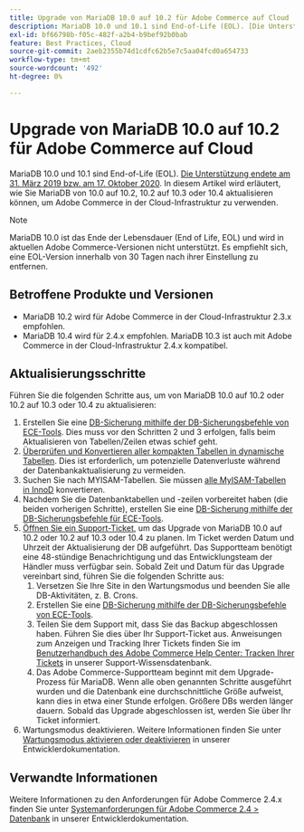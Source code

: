 ```yaml
---
title: Upgrade von MariaDB 10.0 auf 10.2 für Adobe Commerce auf Cloud
description: MariaDB 10.0 und 10.1 sind End-of-Life (EOL). [Die Unterstützung endete am 31. März 2019 bzw. am 17. Oktober 2020](https://endoflife.date/mariadb). In diesem Artikel wird erläutert, wie Sie MariaDB von 10.0 auf 10.2, 10.2 auf 10.3 oder 10.4 aktualisieren können, um Adobe Commerce in der Cloud-Infrastruktur zu verwenden.
exl-id: bf66798b-f05c-482f-a2b4-b9bef92b0bab
feature: Best Practices, Cloud
source-git-commit: 2aeb2355b74d1cdfc62b5e7c5aa04fcd0a654733
workflow-type: tm+mt
source-wordcount: '492'
ht-degree: 0%

---
```


# Upgrade von MariaDB 10.0 auf 10.2 für Adobe Commerce auf Cloud

MariaDB 10.0 und 10.1 sind End-of-Life (EOL). [Die Unterstützung endete am 31. März 2019 bzw. am 17. Oktober 2020](https://endoflife.date/mariadb). In diesem Artikel wird erläutert, wie Sie MariaDB von 10.0 auf 10.2, 10.2 auf 10.3 oder 10.4 aktualisieren können, um Adobe Commerce in der Cloud-Infrastruktur zu verwenden.

>[!NOTE]
>
>MariaDB 10.0 ist das Ende der Lebensdauer (End of Life, EOL) und wird in aktuellen Adobe Commerce-Versionen nicht unterstützt. Es empfiehlt sich, eine EOL-Version innerhalb von 30 Tagen nach ihrer Einstellung zu entfernen.

## Betroffene Produkte und Versionen

* MariaDB 10.2 wird für Adobe Commerce in der Cloud-Infrastruktur 2.3.x empfohlen.
* MariaDB 10.4 wird für 2.4.x empfohlen. MariaDB 10.3 ist auch mit Adobe Commerce in der Cloud-Infrastruktur 2.4.x kompatibel.

## Aktualisierungsschritte

Führen Sie die folgenden Schritte aus, um von MariaDB 10.0 auf 10.2 oder 10.2 auf 10.3 oder 10.4 zu aktualisieren:

1. Erstellen Sie eine [DB-Sicherung mithilfe der DB-Sicherungsbefehle von ECE-Tools](https://experienceleague.adobe.com/en/docs/commerce-cloud-service/user-guide/develop/storage/snapshots). Dies muss vor den Schritten 2 und 3 erfolgen, falls beim Aktualisieren von Tabellen/Zeilen etwas schief geht.
1. [Überprüfen und Konvertieren aller kompakten Tabellen in dynamische Tabellen](https://experienceleague.adobe.com/docs/commerce-operations/implementation-playbook/best-practices/maintenance/commerce-235-upgrade-prerequisites-mariadb.html). Dies ist erforderlich, um potenzielle Datenverluste während der Datenbankaktualisierung zu vermeiden.
1. Suchen Sie nach MYISAM-Tabellen. Sie müssen [alle MyISAM-Tabellen in InnoD](https://experienceleague.adobe.com/docs/commerce-operations/implementation-playbook/best-practices/planning/database-on-cloud.html) konvertieren.
1. Nachdem Sie die Datenbanktabellen und -zeilen vorbereitet haben (die beiden vorherigen Schritte), erstellen Sie eine [DB-Sicherung mithilfe der DB-Sicherungsbefehle für ECE-Tools](https://experienceleague.adobe.com/en/docs/commerce-cloud-service/user-guide/develop/storage/snapshots).
1. [Öffnen Sie ein Support-Ticket](/help/help-center-guide/help-center/magento-help-center-user-guide.md#submit-ticket), um das Upgrade von MariaDB 10.0 auf 10.2 oder 10.2 auf 10.3 oder 10.4 zu planen. Im Ticket werden Datum und Uhrzeit der Aktualisierung der DB aufgeführt. Das Supportteam benötigt eine 48-stündige Benachrichtigung und das Entwicklungsteam der Händler muss verfügbar sein. Sobald Zeit und Datum für das Upgrade vereinbart sind, führen Sie die folgenden Schritte aus:
   1. Versetzen Sie Ihre Site in den Wartungsmodus und beenden Sie alle DB-Aktivitäten, z. B. Crons.
   1. Erstellen Sie eine [DB-Sicherung mithilfe der DB-Sicherungsbefehle von ECE-Tools](https://experienceleague.adobe.com/en/docs/commerce-cloud-service/user-guide/develop/storage/snapshots).
   1. Teilen Sie dem Support mit, dass Sie das Backup abgeschlossen haben. Führen Sie dies über Ihr Support-Ticket aus. Anweisungen zum Anzeigen und Tracking Ihrer Tickets finden Sie im [Benutzerhandbuch des Adobe Commerce Help Center: Tracken Ihrer Tickets](/help/help-center-guide/help-center/magento-help-center-user-guide.md#track-tickets) in unserer Support-Wissensdatenbank.
   1. Das Adobe Commerce-Supportteam beginnt mit dem Upgrade-Prozess für MariaDB. Wenn alle oben genannten Schritte ausgeführt wurden und die Datenbank eine durchschnittliche Größe aufweist, kann dies in etwa einer Stunde erfolgen. Größere DBs werden länger dauern. Sobald das Upgrade abgeschlossen ist, werden Sie über Ihr Ticket informiert.
1. Wartungsmodus deaktivieren. Weitere Informationen finden Sie unter [Wartungsmodus aktivieren oder deaktivieren](https://experienceleague.adobe.com/en/docs/commerce-operations/installation-guide/tutorials/maintenance-mode) in unserer Entwicklerdokumentation.

## Verwandte Informationen

Weitere Informationen zu den Anforderungen für Adobe Commerce 2.4.x finden Sie unter [Systemanforderungen für Adobe Commerce 2.4 > Datenbank](https://experienceleague.adobe.com/en/docs/commerce-operations/installation-guide/system-requirements#database) in unserer Entwicklerdokumentation.
